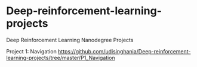 # Deep-reinforcement-learning-projects
Deep Reinforcement Learning Nanodegree Projects

Project 1: Navigation
https://github.com/udisinghania/Deep-reinforcement-learning-projects/tree/master/P1_Navigation

